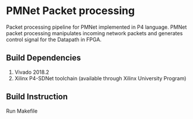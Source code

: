 # PMNet Packet processing
Packet processing pipeline for PMNet implemented in P4 language.
PMNet packet processing manipulates incoming network packets and generates control signal for the Datapath in FPGA.

## Build Dependencies
1. Vivado 2018.2
2. Xilinx P4-SDNet toolchain (available through Xilinx University Program)

## Build Instruction
Run Makefile
